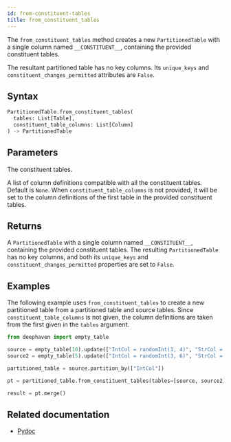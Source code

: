 ```yaml
---
id: from-constituent-tables
title: from_constituent_tables
---
```


The `from_constituent_tables` method creates a new `PartitionedTable` with a single column named `__CONSTITUENT__`, containing the provided constituent tables.

The resultant partitioned table has no key columns. Its `unique_keys` and `constituent_changes_permitted` attributes are `False`.

## Syntax

```python syntax
PartitionedTable.from_constituent_tables(
  tables: List[Table],
  constituent_table_columns: List[Column]
) -> PartitionedTable
```

## Parameters

<ParamTable>
<Param name="tables" type="List[Table]">

The constituent tables.

</Param>
<Param name="constituent_table_columns" type="List[Column]">

A list of column definitions compatible with all the constituent tables. Default is `None`. When `constituent_table_columns` is not provided, it will be set to the column definitions of the first table in the provided constituent tables.

</Param>
</ParamTable>

## Returns

A `PartitionedTable` with a single column named `__CONSTITUENT__`, containing the provided constituent tables. The resulting `PartitionedTable` has no key columns, and both its `unique_keys` and `constituent_changes_permitted` properties are set to `False`.

## Examples

The following example uses `from_constituent_tables` to create a new partitioned table from a partitioned table and source tables. Since `constituent_table_columns` is not given, the column definitions are taken from the first given in the `tables` argument.

```python order=result,source,source2
from deephaven import empty_table

source = empty_table(10).update(["IntCol = randomInt(1, 4)", "StrCol = `value`"])
source2 = empty_table(5).update(["IntCol = randomInt(3, 6)", "StrCol = `value`"])

partitioned_table = source.partition_by(["IntCol"])

pt = partitioned_table.from_constituent_tables(tables=[source, source2])

result = pt.merge()
```

## Related documentation

- [Pydoc](https://deephaven.io/core/pydoc/code/deephaven.table.html#deephaven.table.PartitionedTable.from_constituent_tables)
